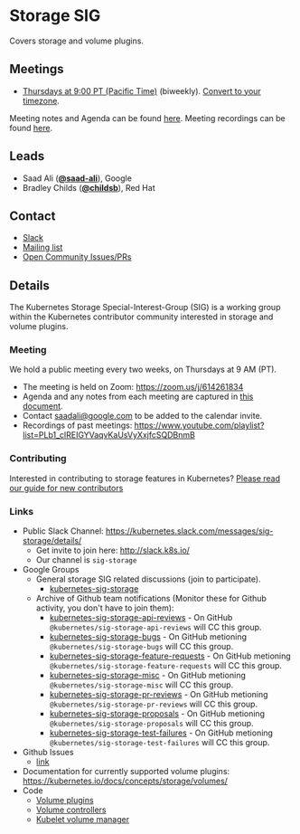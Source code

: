 <!---
This is an autogenerated file!

Please do not edit this file directly, but instead make changes to the
sigs.yaml file in the project root.

To understand how this file is generated, see https://git.k8s.io/community/generator/README.md
-->
# Storage SIG

Covers storage and volume plugins.

## Meetings
* [Thursdays at 9:00 PT (Pacific Time)](https://zoom.us/j/614261834) (biweekly). [Convert to your timezone](http://www.thetimezoneconverter.com/?t=9:00&tz=PT%20%28Pacific%20Time%29).

Meeting notes and Agenda can be found [here](https://docs.google.com/document/d/1-8KEG8AjAgKznS9NFm3qWqkGyCHmvU6HVl0sk5hwoAE/edit?usp=sharing).
Meeting recordings can be found [here](https://www.youtube.com/watch?v=Eh7Qa7KOL8o&list=PL69nYSiGNLP02-BMqJdfFgGxYQ4Nb-2Qq).

## Leads
* Saad Ali (**[@saad-ali](https://github.com/saad-ali)**), Google
* Bradley Childs (**[@childsb](https://github.com/childsb)**), Red Hat

## Contact
* [Slack](https://kubernetes.slack.com/messages/sig-storage)
* [Mailing list](https://groups.google.com/forum/#!forum/kubernetes-sig-storage)
* [Open Community Issues/PRs](https://github.com/kubernetes/community/labels/sig%2Fstorage)

<!-- BEGIN CUSTOM CONTENT -->

## Details
The Kubernetes Storage Special-Interest-Group (SIG) is a working group within the Kubernetes contributor community interested in storage and volume plugins.

### Meeting
We hold a public meeting every two weeks, on Thursdays at 9 AM (PT).
* The meeting is held on Zoom: https://zoom.us/j/614261834
* Agenda and any notes from each meeting are captured in [this document](https://docs.google.com/document/d/1-8KEG8AjAgKznS9NFm3qWqkGyCHmvU6HVl0sk5hwoAE/edit?usp=sharing).
* Contact saadali@google.com to be added to the calendar invite.
* Recordings of past meetings: https://www.youtube.com/playlist?list=PLb1_clREIGYVaqvKaUsVyXxjfcSQDBnmB

### Contributing
Interested in contributing to storage features in Kubernetes? [Please read our guide for new contributors](https://github.com/kubernetes/community/blob/master/sig-storage/contributing.md)

### Links
* Public Slack Channel: https://kubernetes.slack.com/messages/sig-storage/details/
  * Get invite to join here: http://slack.k8s.io/
  * Our channel is `sig-storage`
* Google Groups
  * General storage SIG related discussions (join to participate).
    * [kubernetes-sig-storage](https://groups.google.com/forum/#!forum/kubernetes-sig-storage)
  * Archive of Github team notifications (Monitor these for Github activity, you don't have to join them):
    * [kubernetes-sig-storage-api-reviews](https://groups.google.com/forum/#!forum/kubernetes-sig-storage-api-reviews) - On GitHub  `@kubernetes/sig-storage-api-reviews` will CC this group.
    * [kubernetes-sig-storage-bugs](https://groups.google.com/forum/#!forum/kubernetes-sig-storage-bugs) - On GitHub metioning `@kubernetes/sig-storage-bugs` will CC this group.
    * [kubernetes-sig-storage-feature-requests](https://groups.google.com/forum/#!forum/kubernetes-sig-storage-feature-requests) - On GitHub metioning `@kubernetes/sig-storage-feature-requests` will CC this group.
    * [kubernetes-sig-storage-misc](https://groups.google.com/forum/#!forum/kubernetes-sig-storage-misc) - On GitHub metioning `@kubernetes/sig-storage-misc` will CC this group.
    * [kubernetes-sig-storage-pr-reviews](https://groups.google.com/forum/#!forum/kubernetes-sig-storage-pr-reviews) - On GitHub metioning `@kubernetes/sig-storage-pr-reviews` will CC this group.
    * [kubernetes-sig-storage-proposals](https://groups.google.com/forum/#!forum/kubernetes-sig-storage-proposals) - On GitHub metioning `@kubernetes/sig-storage-proposals` will CC this group.
    * [kubernetes-sig-storage-test-failures](https://groups.google.com/forum/#!forum/kubernetes-sig-storage-test-failures) - On GitHub metioning `@kubernetes/sig-storage-test-failures` will CC this group.
* Github Issues
  * [link](https://github.com/kubernetes/kubernetes/issues?q=is%3Aopen+is%3Aissue+label%3Asig%2Fstorage)
* Documentation for currently supported volume plugins: https://kubernetes.io/docs/concepts/storage/volumes/
* Code
  * [Volume plugins](https://github.com/kubernetes/kubernetes/tree/master/pkg/volume)
  * [Volume controllers](https://github.com/kubernetes/kubernetes/tree/master/pkg/controller/volume/)
  * [Kubelet volume manager](https://github.com/kubernetes/kubernetes/blob/master/pkg/kubelet/volumemanager/)

<!-- END CUSTOM CONTENT -->
